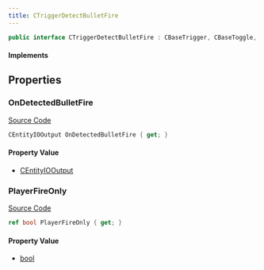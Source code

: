 ```yaml
---
title: CTriggerDetectBulletFire
---
```


```csharp
public interface CTriggerDetectBulletFire : CBaseTrigger, CBaseToggle, CBaseModelEntity, CBaseEntity, CEntityInstance, ISchemaClass<CEntityInstance>, ISchemaClass<CBaseEntity>, ISchemaClass<CBaseModelEntity>, ISchemaClass<CBaseToggle>, ISchemaClass<CBaseTrigger>, ISchemaClass<CTriggerDetectBulletFire>, ISchemaField, ISchemaClass, INativeHandle
```

#### Implements

## Properties

### OnDetectedBulletFire

[Source Code](https://github.com/swiftly-solution/swiftlys2/blob/main/managed/src/SwiftlyS2.Generated/Schemas/Interfaces/CTriggerDetectBulletFire.cs#L19)

```csharp
CEntityIOOutput OnDetectedBulletFire { get; }
```

#### Property Value

- [CEntityIOOutput](/docs/api/shared/schemadefinitions/centityiooutput)

### PlayerFireOnly

[Source Code](https://github.com/swiftly-solution/swiftlys2/blob/main/managed/src/SwiftlyS2.Generated/Schemas/Interfaces/CTriggerDetectBulletFire.cs#L17)

```csharp
ref bool PlayerFireOnly { get; }
```

#### Property Value

- [bool](https://learn.microsoft.com/dotnet/api/system.boolean)

